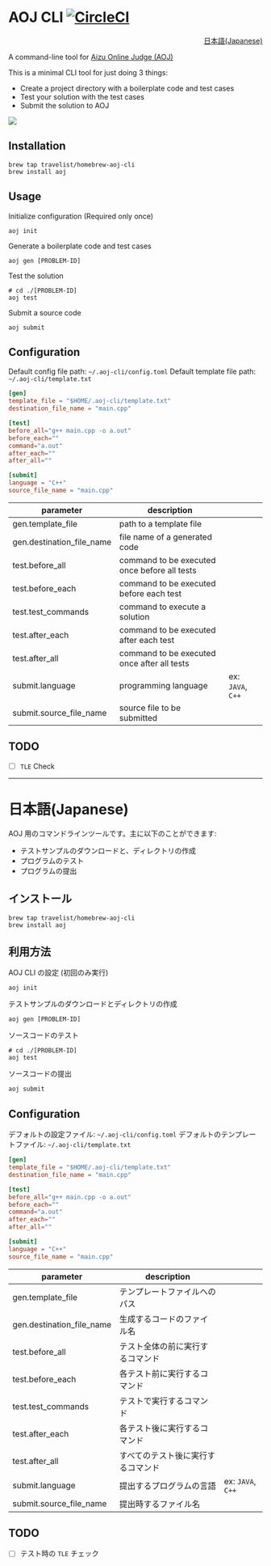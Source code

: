 # AOJ CLI [![CircleCI](https://circleci.com/gh/travelist/aoj-cli.svg?style=svg)](https://circleci.com/gh/travelist/aoj-cli)

[<p dir='rtl' align="right;">日本語(Japanese)</p>](https://github.com/travelist/aoj-cli/#%E6%97%A5%E6%9C%AC%E8%AA%9Ejapanese)

A command-line tool for [Aizu Online Judge (AOJ)](https://onlinejudge.u-aizu.ac.jp/)

This is a minimal CLI tool for just doing 3 things:

- Create a project directory with a boilerplate code and test cases
- Test your solution with the test cases
- Submit the solution to AOJ

<img src="https://raw.githubusercontent.com/travelist/aoj-cli/master/doc/animation.gif">

## Installation

```shell
brew tap travelist/homebrew-aoj-cli
brew install aoj
```

## Usage

Initialize configuration (Required only once)

```shell
aoj init
```

Generate a boilerplate code and test cases

```shell
aoj gen [PROBLEM-ID]
```

Test the solution

```shell
# cd ./[PROBLEM-ID]
aoj test
```

Submit a source code

```shell
aoj submit
```

## Configuration

Default config file path: `~/.aoj-cli/config.toml`
Default template file path: `~/.aoj-cli/template.txt`

```toml
[gen]
template_file = "$HOME/.aoj-cli/template.txt"
destination_file_name = "main.cpp"

[test]
before_all="g++ main.cpp -o a.out"
before_each=""
command="a.out"
after_each=""
after_all=""

[submit]
language = "C++"
source_file_name = "main.cpp"
```

| parameter| description |  |
|----------|-------------|--|
| gen.template_file | path to a template file | |
| gen.destination_file_name | file name of a generated code | |
| test.before_all | command to be executed once before all tests | |
| test.before_each | command to be executed before each test | |
| test.test_commands | command to execute a solution | |
| test.after_each | command to be executed after each test | |
| test.after_all | command to be executed once after all tests | |
| submit.language | programming language | ex: `JAVA`, `C++` |
| submit.source_file_name | source file to be submitted | |

## TODO

- [ ] `TLE` Check

---

# 日本語(Japanese)

AOJ 用のコマンドラインツールです。主に以下のことができます:

- テストサンプルのダウンロードと、ディレクトリの作成
- プログラムのテスト
- プログラムの提出

## インストール

```shell
brew tap travelist/homebrew-aoj-cli
brew install aoj
```

## 利用方法

AOJ CLI の設定 (初回のみ実行)

```shell
aoj init
```

テストサンプルのダウンロードとディレクトリの作成

```shell
aoj gen [PROBLEM-ID]
```

ソースコードのテスト

```shell
# cd ./[PROBLEM-ID]
aoj test
```

ソースコードの提出

```shell
aoj submit
```

## Configuration

デフォルトの設定ファイル: `~/.aoj-cli/config.toml`
デフォルトのテンプレートファイル: `~/.aoj-cli/template.txt`

```toml
[gen]
template_file = "$HOME/.aoj-cli/template.txt"
destination_file_name = "main.cpp"

[test]
before_all="g++ main.cpp -o a.out"
before_each=""
command="a.out"
after_each=""
after_all=""

[submit]
language = "C++"
source_file_name = "main.cpp"
```

| parameter| description |  |
|----------|-------------|--|
| gen.template_file | テンプレートファイルへのパス | |
| gen.destination_file_name | 生成するコードのファイル名 | |
| test.before_all | テスト全体の前に実行するコマンド | |
| test.before_each | 各テスト前に実行するコマンド | |
| test.test_commands | テストで実行するコマンド | |
| test.after_each | 各テスト後に実行するコマンド | |
| test.after_all | すべてのテスト後に実行するコマンド | |
| submit.language | 提出するプログラムの言語 | ex: `JAVA`, `C++` |
| submit.source_file_name | 提出時するファイル名 | |

## TODO

- [ ] テスト時の `TLE` チェック



